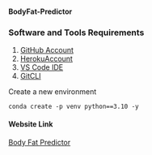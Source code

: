 #### BodyFat-Predictor

### Software and Tools Requirements



   1. [GitHub Account](https://github.com)
   2. [HerokuAccount](https://heroku.com)
   3. [VS Code IDE](https://code.visualstudio.com)
   4. [GitCLI](https://git-scm.com/book/en/v2/Getting-Started-The-Command_line)


   Create a new environment
    
    conda create -p venv python==3.10 -y
    
#### Website Link


   [Body Fat Predictor](https://body-fat-predictor.onrender.com)
